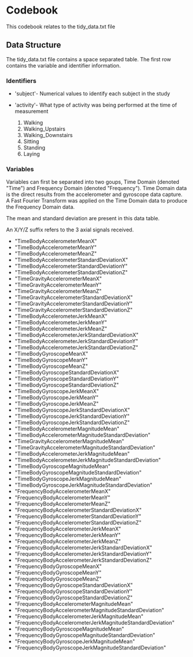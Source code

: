 # Codebook

This codebook relates to the tidy_data.txt file

## Data Structure

The tidy_data.txt file contains a space separated table.  The first row contains the variable and identifier information.

### Identifiers

* 'subject'- Numerical values to identify each subject in the study

* 'activity'- What type of activity was being performed at the time of measurement

    1. Walking
    2. Walking_Upstairs
    3. Walking_Downstairs
    4. Sitting
    5. Standing
    6. Laying

### Variables

Variables can first be separated into two goups, Time Domain (denoted "Time") and Frequency Domain (denoted "Frequency").
Time Domain data is the direct results from the accelerometer and gyroscope data capture.  
A Fast Fourier Transform was applied on the Time Domain data to produce the Frequency Domain data.

The mean and standard deviation are present in this data table.

An X/Y/Z suffix refers to the 3 axial signals received.

- "TimeBodyAccelerometerMeanX"
- "TimeBodyAccelerometerMeanY"
- "TimeBodyAccelerometerMeanZ"
- "TimeBodyAccelerometerStandardDeviationX"
- "TimeBodyAccelerometerStandardDeviationY"
- "TimeBodyAccelerometerStandardDeviationZ"
- "TimeGravityAccelerometerMeanX"
- "TimeGravityAccelerometerMeanY"
- "TimeGravityAccelerometerMeanZ"
- "TimeGravityAccelerometerStandardDeviationX"
- "TimeGravityAccelerometerStandardDeviationY"
- "TimeGravityAccelerometerStandardDeviationZ"
- "TimeBodyAccelerometerJerkMeanX"
- "TimeBodyAccelerometerJerkMeanY"
- "TimeBodyAccelerometerJerkMeanZ"
- "TimeBodyAccelerometerJerkStandardDeviationX"
- "TimeBodyAccelerometerJerkStandardDeviationY"
- "TimeBodyAccelerometerJerkStandardDeviationZ"
- "TimeBodyGyroscopeMeanX"
- "TimeBodyGyroscopeMeanY"
- "TimeBodyGyroscopeMeanZ"
- "TimeBodyGyroscopeStandardDeviationX"
- "TimeBodyGyroscopeStandardDeviationY"
- "TimeBodyGyroscopeStandardDeviationZ"
- "TimeBodyGyroscopeJerkMeanX"
- "TimeBodyGyroscopeJerkMeanY"
- "TimeBodyGyroscopeJerkMeanZ"
- "TimeBodyGyroscopeJerkStandardDeviationX"
- "TimeBodyGyroscopeJerkStandardDeviationY"
- "TimeBodyGyroscopeJerkStandardDeviationZ"
- "TimeBodyAccelerometerMagnitudeMean"
- "TimeBodyAccelerometerMagnitudeStandardDeviation"
- "TimeGravityAccelerometerMagnitudeMean"
- "TimeGravityAccelerometerMagnitudeStandardDeviation"
- "TimeBodyAccelerometerJerkMagnitudeMean"
- "TimeBodyAccelerometerJerkMagnitudeStandardDeviation"
- "TimeBodyGyroscopeMagnitudeMean"
- "TimeBodyGyroscopeMagnitudeStandardDeviation"
- "TimeBodyGyroscopeJerkMagnitudeMean"
- "TimeBodyGyroscopeJerkMagnitudeStandardDeviation"
- "FrequencyBodyAccelerometerMeanX"
- "FrequencyBodyAccelerometerMeanY"
- "FrequencyBodyAccelerometerMeanZ"
- "FrequencyBodyAccelerometerStandardDeviationX"
- "FrequencyBodyAccelerometerStandardDeviationY"
- "FrequencyBodyAccelerometerStandardDeviationZ"
- "FrequencyBodyAccelerometerJerkMeanX"
- "FrequencyBodyAccelerometerJerkMeanY"
- "FrequencyBodyAccelerometerJerkMeanZ"
- "FrequencyBodyAccelerometerJerkStandardDeviationX"
- "FrequencyBodyAccelerometerJerkStandardDeviationY"
- "FrequencyBodyAccelerometerJerkStandardDeviationZ"
- "FrequencyBodyGyroscopeMeanX"
- "FrequencyBodyGyroscopeMeanY"
- "FrequencyBodyGyroscopeMeanZ"
- "FrequencyBodyGyroscopeStandardDeviationX"
- "FrequencyBodyGyroscopeStandardDeviationY"
- "FrequencyBodyGyroscopeStandardDeviationZ"
- "FrequencyBodyAccelerometerMagnitudeMean"
- "FrequencyBodyAccelerometerMagnitudeStandardDeviation"
- "FrequencyBodyAccelerometerJerkMagnitudeMean"
- "FrequencyBodyAccelerometerJerkMagnitudeStandardDeviation"
- "FrequencyBodyGyroscopeMagnitudeMean"
- "FrequencyBodyGyroscopeMagnitudeStandardDeviation"
- "FrequencyBodyGyroscopeJerkMagnitudeMean"
- "FrequencyBodyGyroscopeJerkMagnitudeStandardDeviation" 
